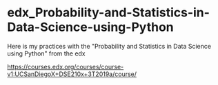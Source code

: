 # edx_Probability-and-Statistics-in-Data-Science-using-Python
Here is my practices with the "Probability and Statistics in Data Science using Python" from the edx


https://courses.edx.org/courses/course-v1:UCSanDiegoX+DSE210x+3T2019a/course/ 
